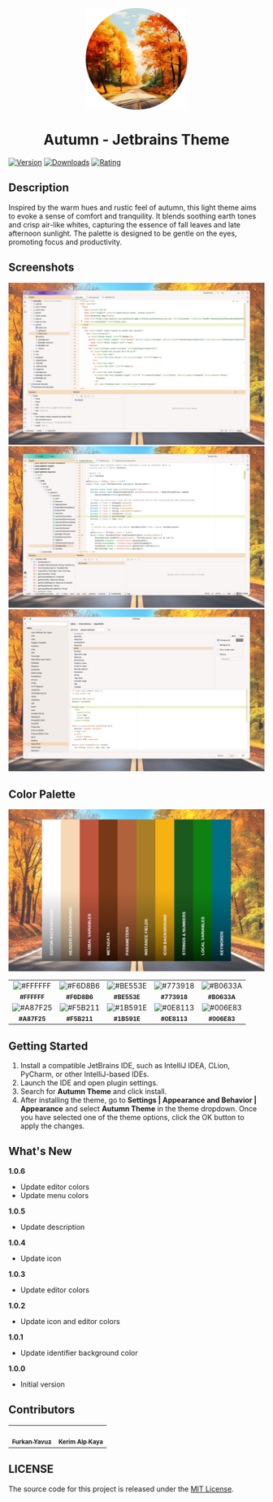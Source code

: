 <p align="center">
   <a href="https://plugins.jetbrains.com/plugin/22700-autumn-theme">
    <img src="icon.png" alt="Logo" width=200>
  </a>
</p>

<h1 align="center">
Autumn - Jetbrains Theme
</h1>

[![Version](https://img.shields.io/jetbrains/plugin/v/22700-autumn-theme.svg?label=Version&style=for-the-badge&logo=jetbrains)](https://plugins.jetbrains.com/plugin/22700-autumn-theme)
[![Downloads](https://img.shields.io/jetbrains/plugin/d/22700-autumn-theme.svg?style=for-the-badge&logo=jetbrains)](https://plugins.jetbrains.com/plugin/22700-autumn-theme)
[![Rating](https://img.shields.io/jetbrains/plugin/r/rating/22700-autumn-theme?label=Rating&style=for-the-badge&logo=jetbrains)](https://plugins.jetbrains.com/plugin/22700-autumn-theme)

## Description

Inspired by the warm hues and rustic feel of autumn, this light theme aims to evoke a sense of comfort and
tranquility. It blends soothing earth tones and crisp air-like whites, capturing the essence of fall leaves and late
afternoon sunlight. The palette is designed to be gentle on the eyes, promoting focus and productivity.

## Screenshots

<img src="screenshot-1.png" alt="screenshot">
<img src="screenshot-2.png" alt="screenshot">
<img src="screenshot-3.png" alt="screenshot">

## Color Palette

<img src="color-palette.png" alt="color palette">

<table>
   <tr>
      <td align="center"><img src="https://codigrate.com/util/color/FFFFFF.png" alt="#FFFFFF"><br/><sub><b>#FFFFFF</b></sub><br/></td>
      <td align="center"><img src="https://codigrate.com/util/color/F6D8B6.png" alt="#F6D8B6"><br/><sub><b>#F6D8B6</b></sub><br/></td>
      <td align="center"><img src="https://codigrate.com/util/color/BE553E.png" alt="#BE553E"><br/><sub><b>#BE553E</b></sub><br/></td>
      <td align="center"><img src="https://codigrate.com/util/color/773918.png" alt="#773918"><br/><sub><b>#773918</b></sub><br/></td>
      <td align="center"><img src="https://codigrate.com/util/color/B0633A.png" alt="#B0633A"><br/><sub><b>#B0633A</b></sub><br/></td>
   </tr>
   <tr>
      <td align="center"><img src="https://codigrate.com/util/color/A87F25.png" alt="#A87F25"><br/><sub><b>#A87F25</b></sub><br/></td>
      <td align="center"><img src="https://codigrate.com/util/color/F5B211.png" alt="#F5B211"><br/><sub><b>#F5B211</b></sub><br/></td>
      <td align="center"><img src="https://codigrate.com/util/color/1B591E.png" alt="#1B591E"><br/><sub><b>#1B591E</b></sub><br/></td>
      <td align="center"><img src="https://codigrate.com/util/color/0E8113.png" alt="#0E8113"><br/><sub><b>#0E8113</b></sub><br/></td>
      <td align="center"><img src="https://codigrate.com/util/color/006E83.png" alt="#006E83"><br/><sub><b>#006E83</b></sub><br/></td>
   </tr>
</table>

## Getting Started

1. Install a compatible JetBrains IDE, such as IntelliJ IDEA, CLion, PyCharm, or other IntelliJ-based IDEs.
2. Launch the IDE and open plugin settings.
3. Search for **Autumn Theme** and click install.
4. After installing the theme, go to **Settings | Appearance and Behavior | Appearance** and select **Autumn Theme** in
   the theme dropdown. Once you have selected one of the theme options, click the OK button to apply the changes.

## What's New

<b>1.0.6</b>
<ul>
    <li>
        Update editor colors
    </li>
    <li>
        Update menu colors
    </li>
</ul>
<b>1.0.5</b>
<ul>
    <li>
        Update description
    </li>
</ul>
<b>1.0.4</b>
<ul>
    <li>
        Update icon
    </li>
</ul>
<b>1.0.3</b>
<ul>
    <li>
        Update editor colors
    </li>
</ul>
<b>1.0.2</b>
<ul>
    <li>
        Update icon and editor colors
    </li>
</ul>
<b>1.0.1</b>
<ul>
    <li>
        Update identifier background color
    </li>
</ul>
<b>1.0.0</b>
<ul>
    <li>
        Initial version
    </li>
</ul>

## Contributors

<!-- ALL-CONTRIBUTORS-LIST:START - Do not remove or modify this section -->
<!-- prettier-ignore-start -->
<!-- markdownlint-disable -->
<table>
  <tr>
    <td align="center"><a href="https://github.com/furknyavuz"><img src="https://avatars0.githubusercontent.com/u/2248168?s=460&u=435ef6ade0785a7a135ce56cae751fb3ade1d126&v=4" width="100px;" alt=""/><br /><sub><b>Furkan Yavuz</b></sub></a><br /></td>
    <td align="center"><a href="https://github.com/kerimalp"><img src="https://avatars.githubusercontent.com/u/90132495?v=4" width="100px;" alt=""/><br /><sub><b>Kerim Alp Kaya</b></sub></a><br /></td>
  </tr>
</table>

<!-- markdownlint-enable -->
<!-- prettier-ignore-end -->

<!-- ALL-CONTRIBUTORS-LIST:END -->

## LICENSE

The source code for this project is released under the [MIT License](LICENSE).

